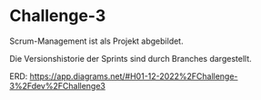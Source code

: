 # Challenge-3

Scrum-Management ist als Projekt abgebildet.

Die Versionshistorie der Sprints sind durch Branches dargestellt.

ERD: https://app.diagrams.net/#H01-12-2022%2FChallenge-3%2Fdev%2FChallenge3

